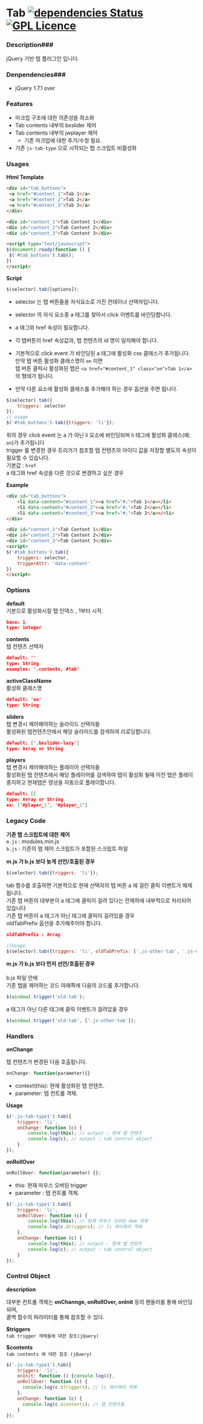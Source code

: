 # Tab  [![dependencies Status](https://david-dm.org/boennemann/badges/status.svg)](https://david-dm.org/boennemann/badges) [![GPL Licence](https://badges.frapsoft.com/os/gpl/gpl.svg?v=103)](https://opensource.org/licenses/GPL-3.0/)


### Description###
jQuery 기반 탭 플러그인 입니다.  

### Denpendencies###
* jQuery 1.7.1 over
  
### Features ###
* 마크업 구조에 대한 의존성을 최소화
* Tab contents 내부의 bxslider 제어
* Tab contents 내부의 jwplayer 제어
    * 기존 마크업에 대한 추가/수정 필요.
* 기존 `js-tab-type` 으로 시작되는 탭 스크립트 비활성화

### Usages ###
 **Html Template**  
   ```html
<div id="tab_buttons">
    <a href="#content_1">Tab 1</a>
    <a href="#content_2">Tab 2</a>
    <a href="#content_3">Tab 3</a>
</div>

<div id="content_1">Tab Content 1</div>
<div id="content_2">Tab Content 2</div>
<div id="content_3">Tab Content 3</div>

<script type="text/javascript">
$(document).ready(function () {
	$('#tab_buttons').tab();
})
</script>
```

**Script**
  ```js
$(selector).tab([options]);
```
* selector 는 탭 버튼들을 자식요소로 가진 컨테이너 선택자입니다.
* selector 의 자식 요소중 a 태그를 찾아서 click 이벤트를 바인딩합니다.
* a 태그와 href 속성이 필요합니다.
* 각 탭버튼의 href 속성값과, 탭 컨텐츠의 id 명이 일치해야 합니다. 
* 기본적으로 click event 가 바인딩된 a 태그에 활성화 css 클래스가 추가됩니다.  
    만약 탭 버튼 활성화 클래스명이 `on` 이면   
    탭 버튼 클릭시 활성화된 탭은 `<a href="#content_1" class="on">Tab 1</a>` 의 형태가 됩니다.  
    
* 만약 다른 요소에 활성화 클래스를 추가해야 하는 경우 옵션을 주면 됩니다.  
  
```js
$(selector).tab({
    triggers: selector
});
// usage
$('#tab_buttons').tab({triggers: 'li'});

```

위의 경우 click event 는 a 가 아닌 li 요소에 바인딩되며 li 태그에 활성화 클래스(예: `on`)가 추가됩니다  
trigger 를 변경한 경우 트리거가 참조할 탭 컨텐츠의 아이디 값을 저장할 별도의 속성이 필요할 수 있습니다.  
기본값 : `href`  
a 태그와 href 속성을 다른 것으로 변경하고 싶은 경우  


**Example**
```html
<div id="tab_buttons">
    <li data-content="#content_1"><a href="#;">Tab 1</a></li>
    <li data-content="#content_2"><a href="#;">Tab 2</a></li>
    <li data-content="#content_3"><a href="#;">Tab 3</a></<li>
</div>

<div id="content_1">Tab Content 1</div>
<div id="content_2">Tab Content 2</div>
<div id="content_3">Tab Content 3</div>
<script>
$('#tab_buttons').tab({
    triggers: selector,
    triggerAttr: 'data-content'
})
</script>
```  
### Options ###
 **default**  
기본으로 활성화시킬 탭 인덱스 , 1부터 시작.  
```json
base: 1  
type: integer
```  
  
**contents**  
탭 컨텐츠 선택자
```json
default: ''
type: String
examples: '.contents, #tab'
```  
  
**activeClassName**  
활성화 클래스명
```json
default: 'on'     
type: String
```  

**sliders**  
탭 변경시 제어해야하는 슬라이드 선택자들  
활성화된 탭컨텐츠안에서 해당 슬라이드를 검색하여 리로딩합니다.  
```json
default: ['.bxslider-lazy']
type: Array or String
```
    
**players**  
탭 변경시 제어해야하는 플레이어 선택자들  
활성화된 탭 컨텐츠에서 해당 플레이어를 검색하여 탭이 활성화 될때 이전 탭은 플레이 중지하고 현재탭은 영상을 자동으로 플레이합니다.  
```json
default: []
type: Array or String
ex: ['#player_1', '#player_2']
```
      
### Legacy Code ###
**기존 탭 스크립트에 대한 제어**      
`m.js` : modules.min.js  
`b.js` : 기존의 탭 제어 스크립트가 포함된 스크립트 파일  
  
**m.js 가 b.js 보다 늦게 선언/호출된 경우**
  ```js
$(selector).tab({triggers: 'li'});
```  
    

tab 함수를 호출하면 기본적으로 현재 선택자의 탭 버튼 a 에 걸린 클릭 이벤트가 해제됩니다.  
기존 탭 버튼의 대부분이 a 태그에 클릭이 걸려 있다는 전제하에 내부적으로 처리되어 있습니다   
기존 탭 버튼이 a 태그가 아닌 태그에 클릭이 걸려있을 경우  
oldTabPrefix 옵션을 추가해주어야 합니다.
```json
oldTabPrefix : Array
```
```js
//Usage
$(selector).tab({triggers: 'li', oldTabPrefix: ['.js-other-tab', '.js-other-tab2']});
```


**m.js 가 b.js 보다 먼저 선언/호출된 경우**  
<br />
b.js 파일 안에  
기존 탭을 제어하는 코드 아래쪽에 다음의 코드를 추가합니다.
  
```js
$(window).trigger('old-tab');
```
  
a 태그가 아닌 다른 태그에 클릭 이벤트가 걸려있을 경우  
```js
$(window).trigger('old-tab', ['.js-other-tab']);
```    
  
### Handlers ###
**onChange**  
  
탭 컨텐츠가 변경된 다음 호출됩니다.  
  ```js
  onChange: function(parameter){}
```
  
* context(this): 현재 활성화된 탭 컨텐츠.  
* parameter: 탭 컨트롤 객체.

**Usage**  
```js
$('.js-tab-type1').tab({
    triggers: 'li', 
    onChange: function (c) {
    	console.log(this); // output : 현재 탭 컨텐츠
    	console.log(c); // output : tab control object
    }
});
```  
**onRollOver**  
  ```js
onRollOver: function(parameter) {};
```
  
  * this: 현재 마우스 오버된 trigger
  * parameter : 탭 컨트롤 객체.  
   
```js
$('.js-tab-type1').tab({
    triggers: 'li',
    onRollOver: function (c) {
    	console.log(this); // 현재 마우스 오버된 dom 객체
    	console.log(c.$triggers); // li 제이쿼리 객체
    },
    onChange: function (c) {
    	console.log(this); // output : 현재 탭 컨텐츠
    	console.log(c); // output : tab control object
    }
});
```  

### Control Object ###
  **description**    
    
  대부분 컨트롤 객체는 **onChannge, onRollOver, onInit** 등의 핸들러를 통해 바인딩되며,  
  콜백 함수의 파라미터를 통해 참조할 수 있다.  
    
  **$triggers**    
    `tab trigger 객체들에 대한 참조(jQuery)`
    
  **$contents**    
    `tab contents 에 대한 참조 (jQuery)`
  
  ```js
  $('.js-tab-type1').tab({
      triggers: 'li',
      onInit: function () {console.log()},
      onRollOver: function (c) {
      	console.log(c.$triggers); // li 제이쿼리 객체
      },
      onChange: function (c) {
      	console.log(c.$contents); // 탭 컨텐츠들.
      }
  });
  ```
  
  
  


  
